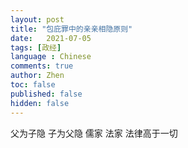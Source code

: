 ```yaml
---
layout: post
title: "包庇罪中的亲亲相隐原则"
date:   2021-07-05
tags: [政经]
language : Chinese
comments: true
author: Zhen
toc: false
published: false
hidden: false
---
```

父为子隐 子为父隐 儒家
法家 法律高于一切
<!--stackedit_data:
eyJoaXN0b3J5IjpbOTc0MDczMTIxLDQyMTQ0NjY0N119
-->